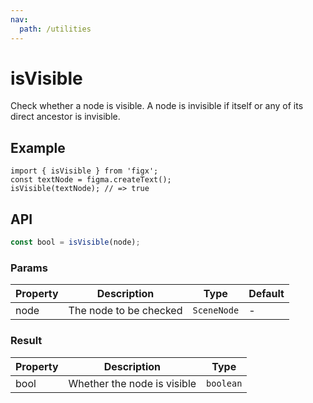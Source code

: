 ```yaml
---
nav:
  path: /utilities
---
```


# isVisible

Check whether a node is visible. A node is invisible if itself or any of its direct ancestor is invisible.

## Example

```tsx
import { isVisible } from 'figx';
const textNode = figma.createText();
isVisible(textNode); // => true
```

## API

```ts
const bool = isVisible(node);
```

### Params

| Property | Description            | Type        | Default |
| -------- | ---------------------- | ----------- | ------- |
| node     | The node to be checked | `SceneNode` | -       |

### Result

| Property | Description                 | Type      |
| -------- | --------------------------- | --------- |
| bool     | Whether the node is visible | `boolean` |

